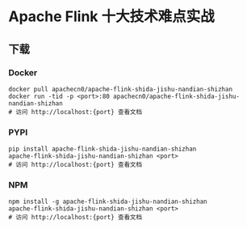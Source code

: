 # Apache Flink 十大技术难点实战

## 下载

### Docker

```
docker pull apachecn0/apache-flink-shida-jishu-nandian-shizhan
docker run -tid -p <port>:80 apachecn0/apache-flink-shida-jishu-nandian-shizhan
# 访问 http://localhost:{port} 查看文档
```

### PYPI

```
pip install apache-flink-shida-jishu-nandian-shizhan
apache-flink-shida-jishu-nandian-shizhan <port>
# 访问 http://localhost:{port} 查看文档
```

### NPM

```
npm install -g apache-flink-shida-jishu-nandian-shizhan
apache-flink-shida-jishu-nandian-shizhan <port>
# 访问 http://localhost:{port} 查看文档
```